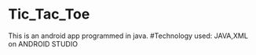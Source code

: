 # Tic_Tac_Toe
This is an android app programmed in java.
#Technology used: JAVA,XML on ANDROID STUDIO
